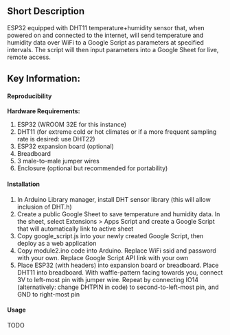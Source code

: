 ## Short Description  
ESP32 equipped with DHT11 temperature+humidity sensor that, when powered on and connected to the internet, will send temperature and humidity data over WiFi to a Google Script as parameters at specified intervals. The script will then input parameters into a Google Sheet for live, remote access.
## Key Information:  
#### Reproducibility  
**Hardware Requirements:**  
1. ESP32 (WROOM 32E for this instance)
2. DHT11 (for extreme cold or hot climates or if a more frequent sampling rate is desired: use DHT22)
3. ESP32 expansion board (optional)
4. Breadboard
5. 3 male-to-male jumper wires
6. Enclosure (optional but recommended for portability)
#### Installation  
1. In Arduino Library manager, install DHT sensor library (this will allow inclusion of DHT.h)
2. Create a public Google Sheet to save temperature and humidity data.  In the sheet, select Extensions > Apps Script and create a Google Script that will automatically link to active sheet
4. Copy google_script.js into your newly created Google Script, then deploy as a web application
5. Copy module2.ino code into Arduino. Replace WiFi ssid and password with your own. Replace Google Script API link with your own
6. Place ESP32 (with headers) into expansion board or breadboard. Place DHT11 into breadboard. With waffle-pattern facing towards you, connect 3V to left-most pin with jumper wire. Repeat by connecting IO14 (alternatively: change DHTPIN in code) to second-to-left-most pin, and GND to right-most pin
#### Usage  
TODO
